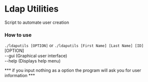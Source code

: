# Ldap Utilities
Script to automate user creation

### How to use
`./ldaputils [OPTION]` or `./ldaputils [First Name] [Last Name] [ID]` <br>
  [OPTION] <br>
    --gui (Graphical user interface) <br>
    --help (Displays help menu) <br>

*** if you input nothing as a option the program will ask you for user information ***
